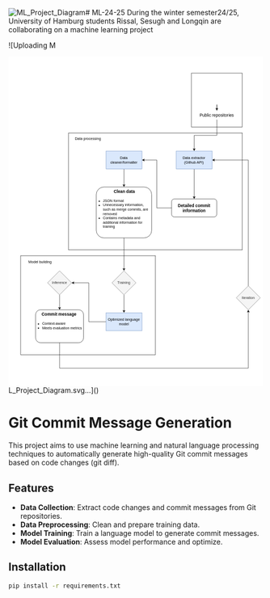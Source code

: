 ![ML_Project_Diagram](https://github.com/user-attachments/assets/b4444c26-b259-4595-96c5-fbc51f6921ec)# ML-24-25
During the winter semester24/25, University of Hamburg students Rissal, Sesugh and Longqin are collaborating on a machine learning project

![Uploading M<?xml version="1.0" encoding="UTF-8"?>
<!-- Do not edit this file with editors other than draw.io -->
<!DOCTYPE svg PUBLIC "-//W3C//DTD SVG 1.1//EN" "http://www.w3.org/Graphics/SVG/1.1/DTD/svg11.dtd">
<svg xmlns="http://www.w3.org/2000/svg" xmlns:xlink="http://www.w3.org/1999/xlink" version="1.1" width="850px" height="1100px" viewBox="-0.5 -0.5 850 1100" content="&lt;mxfile host=&quot;app.diagrams.net&quot; agent=&quot;Mozilla/5.0 (Macintosh; Intel Mac OS X 10_15_7) AppleWebKit/537.36 (KHTML, like Gecko) Chrome/129.0.0.0 Safari/537.36 Edg/129.0.0.0&quot; version=&quot;24.8.3&quot; scale=&quot;1&quot; border=&quot;0&quot;&gt;&#10;  &lt;diagram name=&quot;Page-1&quot; id=&quot;hk7o9g_m_VOAuHLSvdZ5&quot;&gt;&#10;    &lt;mxGraphModel dx=&quot;2036&quot; dy=&quot;1376&quot; grid=&quot;1&quot; gridSize=&quot;10&quot; guides=&quot;1&quot; tooltips=&quot;1&quot; connect=&quot;1&quot; arrows=&quot;1&quot; fold=&quot;1&quot; page=&quot;1&quot; pageScale=&quot;1&quot; pageWidth=&quot;850&quot; pageHeight=&quot;1100&quot; math=&quot;0&quot; shadow=&quot;0&quot;&gt;&#10;      &lt;root&gt;&#10;        &lt;mxCell id=&quot;0&quot; /&gt;&#10;        &lt;mxCell id=&quot;1&quot; parent=&quot;0&quot; /&gt;&#10;        &lt;mxCell id=&quot;CIIjOA-f1lIy1mUVt5cP-58&quot; value=&quot;&quot; style=&quot;rounded=0;whiteSpace=wrap;html=1;strokeColor=none;&quot; vertex=&quot;1&quot; parent=&quot;1&quot;&gt;&#10;          &lt;mxGeometry width=&quot;850&quot; height=&quot;1100&quot; as=&quot;geometry&quot; /&gt;&#10;        &lt;/mxCell&gt;&#10;        &lt;mxCell id=&quot;CIIjOA-f1lIy1mUVt5cP-42&quot; value=&quot;&quot; style=&quot;rounded=0;whiteSpace=wrap;html=1;&quot; vertex=&quot;1&quot; parent=&quot;1&quot;&gt;&#10;          &lt;mxGeometry x=&quot;40&quot; y=&quot;665&quot; width=&quot;450&quot; height=&quot;330&quot; as=&quot;geometry&quot; /&gt;&#10;        &lt;/mxCell&gt;&#10;        &lt;mxCell id=&quot;CIIjOA-f1lIy1mUVt5cP-41&quot; value=&quot;&quot; style=&quot;rounded=0;whiteSpace=wrap;html=1;&quot; vertex=&quot;1&quot; parent=&quot;1&quot;&gt;&#10;          &lt;mxGeometry x=&quot;610&quot; y=&quot;55&quot; width=&quot;170&quot; height=&quot;180&quot; as=&quot;geometry&quot; /&gt;&#10;        &lt;/mxCell&gt;&#10;        &lt;mxCell id=&quot;CIIjOA-f1lIy1mUVt5cP-39&quot; value=&quot;&quot; style=&quot;rounded=0;whiteSpace=wrap;html=1;&quot; vertex=&quot;1&quot; parent=&quot;1&quot;&gt;&#10;          &lt;mxGeometry x=&quot;200&quot; y=&quot;255&quot; width=&quot;580&quot; height=&quot;390&quot; as=&quot;geometry&quot; /&gt;&#10;        &lt;/mxCell&gt;&#10;        &lt;mxCell id=&quot;CIIjOA-f1lIy1mUVt5cP-4&quot; value=&quot;&quot; style=&quot;shape=image;verticalLabelPosition=bottom;labelBackgroundColor=default;verticalAlign=top;aspect=fixed;imageAspect=0;image=https://pngimg.com/uploads/github/github_PNG80.png;&quot; vertex=&quot;1&quot; parent=&quot;1&quot;&gt;&#10;          &lt;mxGeometry x=&quot;645.67&quot; y=&quot;80&quot; width=&quot;98.66&quot; height=&quot;100&quot; as=&quot;geometry&quot; /&gt;&#10;        &lt;/mxCell&gt;&#10;        &lt;mxCell id=&quot;CIIjOA-f1lIy1mUVt5cP-20&quot; style=&quot;edgeStyle=orthogonalEdgeStyle;rounded=0;orthogonalLoop=1;jettySize=auto;html=1;exitX=0.5;exitY=1;exitDx=0;exitDy=0;entryX=0.5;entryY=0;entryDx=0;entryDy=0;&quot; edge=&quot;1&quot; parent=&quot;1&quot; source=&quot;CIIjOA-f1lIy1mUVt5cP-6&quot; target=&quot;CIIjOA-f1lIy1mUVt5cP-18&quot;&gt;&#10;          &lt;mxGeometry relative=&quot;1&quot; as=&quot;geometry&quot; /&gt;&#10;        &lt;/mxCell&gt;&#10;        &lt;mxCell id=&quot;CIIjOA-f1lIy1mUVt5cP-40&quot; value=&quot;&quot; style=&quot;edgeStyle=orthogonalEdgeStyle;rounded=0;orthogonalLoop=1;jettySize=auto;html=1;&quot; edge=&quot;1&quot; parent=&quot;1&quot; source=&quot;CIIjOA-f1lIy1mUVt5cP-6&quot; target=&quot;CIIjOA-f1lIy1mUVt5cP-4&quot;&gt;&#10;          &lt;mxGeometry relative=&quot;1&quot; as=&quot;geometry&quot; /&gt;&#10;        &lt;/mxCell&gt;&#10;        &lt;mxCell id=&quot;CIIjOA-f1lIy1mUVt5cP-6&quot; value=&quot;&amp;lt;font style=&amp;quot;font-size: 14px;&amp;quot;&amp;gt;Public repositories&amp;lt;/font&amp;gt;&quot; style=&quot;text;html=1;align=center;verticalAlign=middle;whiteSpace=wrap;rounded=0;&quot; vertex=&quot;1&quot; parent=&quot;1&quot;&gt;&#10;          &lt;mxGeometry x=&quot;623.0099999999999&quot; y=&quot;180&quot; width=&quot;143.99&quot; height=&quot;30&quot; as=&quot;geometry&quot; /&gt;&#10;        &lt;/mxCell&gt;&#10;        &lt;mxCell id=&quot;CIIjOA-f1lIy1mUVt5cP-28&quot; style=&quot;edgeStyle=orthogonalEdgeStyle;rounded=0;orthogonalLoop=1;jettySize=auto;html=1;exitX=0;exitY=0.5;exitDx=0;exitDy=0;entryX=1;entryY=0.5;entryDx=0;entryDy=0;&quot; edge=&quot;1&quot; parent=&quot;1&quot; source=&quot;CIIjOA-f1lIy1mUVt5cP-11&quot; target=&quot;CIIjOA-f1lIy1mUVt5cP-17&quot;&gt;&#10;          &lt;mxGeometry relative=&quot;1&quot; as=&quot;geometry&quot; /&gt;&#10;        &lt;/mxCell&gt;&#10;        &lt;mxCell id=&quot;CIIjOA-f1lIy1mUVt5cP-11&quot; value=&quot;Optimized language model&quot; style=&quot;whiteSpace=wrap;html=1;fillColor=#dae8fc;strokeColor=#6c8ebf;&quot; vertex=&quot;1&quot; parent=&quot;1&quot;&gt;&#10;          &lt;mxGeometry x=&quot;325.005&quot; y=&quot;855&quot; width=&quot;120&quot; height=&quot;60&quot; as=&quot;geometry&quot; /&gt;&#10;        &lt;/mxCell&gt;&#10;        &lt;mxCell id=&quot;CIIjOA-f1lIy1mUVt5cP-22&quot; style=&quot;edgeStyle=orthogonalEdgeStyle;rounded=0;orthogonalLoop=1;jettySize=auto;html=1;exitX=0;exitY=0.5;exitDx=0;exitDy=0;entryX=1;entryY=0.5;entryDx=0;entryDy=0;&quot; edge=&quot;1&quot; parent=&quot;1&quot; source=&quot;CIIjOA-f1lIy1mUVt5cP-13&quot; target=&quot;CIIjOA-f1lIy1mUVt5cP-19&quot;&gt;&#10;          &lt;mxGeometry relative=&quot;1&quot; as=&quot;geometry&quot; /&gt;&#10;        &lt;/mxCell&gt;&#10;        &lt;mxCell id=&quot;CIIjOA-f1lIy1mUVt5cP-13&quot; value=&quot;&amp;lt;font style=&amp;quot;font-size: 14px;&amp;quot;&amp;gt;Detailed commit information&amp;lt;/font&amp;gt;&quot; style=&quot;rounded=1;whiteSpace=wrap;html=1;fontStyle=1&quot; vertex=&quot;1&quot; parent=&quot;1&quot;&gt;&#10;          &lt;mxGeometry x=&quot;544&quot; y=&quot;475&quot; width=&quot;150.67&quot; height=&quot;60&quot; as=&quot;geometry&quot; /&gt;&#10;        &lt;/mxCell&gt;&#10;        &lt;mxCell id=&quot;CIIjOA-f1lIy1mUVt5cP-25&quot; style=&quot;edgeStyle=orthogonalEdgeStyle;rounded=0;orthogonalLoop=1;jettySize=auto;html=1;exitX=0.5;exitY=1;exitDx=0;exitDy=0;entryX=0.5;entryY=0;entryDx=0;entryDy=0;&quot; edge=&quot;1&quot; parent=&quot;1&quot; source=&quot;CIIjOA-f1lIy1mUVt5cP-16&quot; target=&quot;CIIjOA-f1lIy1mUVt5cP-11&quot;&gt;&#10;          &lt;mxGeometry relative=&quot;1&quot; as=&quot;geometry&quot; /&gt;&#10;        &lt;/mxCell&gt;&#10;        &lt;mxCell id=&quot;CIIjOA-f1lIy1mUVt5cP-16&quot; value=&quot;Training&quot; style=&quot;rhombus;whiteSpace=wrap;html=1;fillColor=#f5f5f5;strokeColor=#666666;fontColor=#333333;&quot; vertex=&quot;1&quot; parent=&quot;1&quot;&gt;&#10;          &lt;mxGeometry x=&quot;345.01&quot; y=&quot;715&quot; width=&quot;80&quot; height=&quot;80&quot; as=&quot;geometry&quot; /&gt;&#10;        &lt;/mxCell&gt;&#10;        &lt;mxCell id=&quot;CIIjOA-f1lIy1mUVt5cP-51&quot; style=&quot;edgeStyle=orthogonalEdgeStyle;rounded=0;orthogonalLoop=1;jettySize=auto;html=1;exitX=0.5;exitY=1;exitDx=0;exitDy=0;&quot; edge=&quot;1&quot; parent=&quot;1&quot; source=&quot;CIIjOA-f1lIy1mUVt5cP-17&quot; target=&quot;CIIjOA-f1lIy1mUVt5cP-50&quot;&gt;&#10;          &lt;mxGeometry relative=&quot;1&quot; as=&quot;geometry&quot; /&gt;&#10;        &lt;/mxCell&gt;&#10;        &lt;mxCell id=&quot;CIIjOA-f1lIy1mUVt5cP-17&quot; value=&quot;Inference&quot; style=&quot;rhombus;whiteSpace=wrap;html=1;fillColor=#f5f5f5;strokeColor=#666666;fontColor=#333333;&quot; vertex=&quot;1&quot; parent=&quot;1&quot;&gt;&#10;          &lt;mxGeometry x=&quot;129.99999999999994&quot; y=&quot;715&quot; width=&quot;80&quot; height=&quot;80&quot; as=&quot;geometry&quot; /&gt;&#10;        &lt;/mxCell&gt;&#10;        &lt;mxCell id=&quot;CIIjOA-f1lIy1mUVt5cP-21&quot; style=&quot;edgeStyle=orthogonalEdgeStyle;rounded=0;orthogonalLoop=1;jettySize=auto;html=1;exitX=0.5;exitY=1;exitDx=0;exitDy=0;entryX=0.5;entryY=0;entryDx=0;entryDy=0;&quot; edge=&quot;1&quot; parent=&quot;1&quot; source=&quot;CIIjOA-f1lIy1mUVt5cP-18&quot; target=&quot;CIIjOA-f1lIy1mUVt5cP-13&quot;&gt;&#10;          &lt;mxGeometry relative=&quot;1&quot; as=&quot;geometry&quot; /&gt;&#10;        &lt;/mxCell&gt;&#10;        &lt;mxCell id=&quot;CIIjOA-f1lIy1mUVt5cP-18&quot; value=&quot;Data extractor (Github API)&quot; style=&quot;whiteSpace=wrap;html=1;fillColor=#dae8fc;strokeColor=#6c8ebf;&quot; vertex=&quot;1&quot; parent=&quot;1&quot;&gt;&#10;          &lt;mxGeometry x=&quot;559.325&quot; y=&quot;315&quot; width=&quot;120&quot; height=&quot;60&quot; as=&quot;geometry&quot; /&gt;&#10;        &lt;/mxCell&gt;&#10;        &lt;mxCell id=&quot;CIIjOA-f1lIy1mUVt5cP-48&quot; style=&quot;edgeStyle=orthogonalEdgeStyle;rounded=0;orthogonalLoop=1;jettySize=auto;html=1;exitX=0.5;exitY=1;exitDx=0;exitDy=0;entryX=0.5;entryY=0;entryDx=0;entryDy=0;&quot; edge=&quot;1&quot; parent=&quot;1&quot; source=&quot;CIIjOA-f1lIy1mUVt5cP-19&quot; target=&quot;CIIjOA-f1lIy1mUVt5cP-47&quot;&gt;&#10;          &lt;mxGeometry relative=&quot;1&quot; as=&quot;geometry&quot; /&gt;&#10;        &lt;/mxCell&gt;&#10;        &lt;mxCell id=&quot;CIIjOA-f1lIy1mUVt5cP-19&quot; value=&quot;Data cleaner/formatter&quot; style=&quot;whiteSpace=wrap;html=1;fillColor=#dae8fc;strokeColor=#6c8ebf;&quot; vertex=&quot;1&quot; parent=&quot;1&quot;&gt;&#10;          &lt;mxGeometry x=&quot;325.005&quot; y=&quot;315&quot; width=&quot;120&quot; height=&quot;60&quot; as=&quot;geometry&quot; /&gt;&#10;        &lt;/mxCell&gt;&#10;        &lt;mxCell id=&quot;CIIjOA-f1lIy1mUVt5cP-32&quot; style=&quot;edgeStyle=orthogonalEdgeStyle;rounded=0;orthogonalLoop=1;jettySize=auto;html=1;exitX=0.5;exitY=0;exitDx=0;exitDy=0;entryX=1;entryY=0.5;entryDx=0;entryDy=0;&quot; edge=&quot;1&quot; parent=&quot;1&quot; source=&quot;CIIjOA-f1lIy1mUVt5cP-31&quot; target=&quot;CIIjOA-f1lIy1mUVt5cP-18&quot;&gt;&#10;          &lt;mxGeometry relative=&quot;1&quot; as=&quot;geometry&quot; /&gt;&#10;        &lt;/mxCell&gt;&#10;        &lt;mxCell id=&quot;CIIjOA-f1lIy1mUVt5cP-31&quot; value=&quot;Iteration&quot; style=&quot;rhombus;whiteSpace=wrap;html=1;fillColor=#f5f5f5;strokeColor=#666666;fontColor=#333333;&quot; vertex=&quot;1&quot; parent=&quot;1&quot;&gt;&#10;          &lt;mxGeometry x=&quot;760&quot; y=&quot;765&quot; width=&quot;80&quot; height=&quot;80&quot; as=&quot;geometry&quot; /&gt;&#10;        &lt;/mxCell&gt;&#10;        &lt;mxCell id=&quot;CIIjOA-f1lIy1mUVt5cP-43&quot; value=&quot;Data processing&quot; style=&quot;text;html=1;align=center;verticalAlign=middle;whiteSpace=wrap;rounded=0;&quot; vertex=&quot;1&quot; parent=&quot;1&quot;&gt;&#10;          &lt;mxGeometry x=&quot;200&quot; y=&quot;255&quot; width=&quot;130&quot; height=&quot;40&quot; as=&quot;geometry&quot; /&gt;&#10;        &lt;/mxCell&gt;&#10;        &lt;mxCell id=&quot;CIIjOA-f1lIy1mUVt5cP-44&quot; value=&quot;Model building&quot; style=&quot;text;html=1;align=center;verticalAlign=middle;whiteSpace=wrap;rounded=0;&quot; vertex=&quot;1&quot; parent=&quot;1&quot;&gt;&#10;          &lt;mxGeometry x=&quot;40&quot; y=&quot;665&quot; width=&quot;130&quot; height=&quot;40&quot; as=&quot;geometry&quot; /&gt;&#10;        &lt;/mxCell&gt;&#10;        &lt;mxCell id=&quot;CIIjOA-f1lIy1mUVt5cP-49&quot; style=&quot;edgeStyle=orthogonalEdgeStyle;rounded=0;orthogonalLoop=1;jettySize=auto;html=1;exitX=0.5;exitY=1;exitDx=0;exitDy=0;entryX=0.5;entryY=0;entryDx=0;entryDy=0;&quot; edge=&quot;1&quot; parent=&quot;1&quot; source=&quot;CIIjOA-f1lIy1mUVt5cP-47&quot; target=&quot;CIIjOA-f1lIy1mUVt5cP-16&quot;&gt;&#10;          &lt;mxGeometry relative=&quot;1&quot; as=&quot;geometry&quot; /&gt;&#10;        &lt;/mxCell&gt;&#10;        &lt;mxCell id=&quot;CIIjOA-f1lIy1mUVt5cP-47&quot; value=&quot;&amp;lt;h1 style=&amp;quot;text-align: center; margin-top: 0px;&amp;quot;&amp;gt;&amp;lt;span style=&amp;quot;background-color: initial;&amp;quot;&amp;gt;&amp;lt;font style=&amp;quot;font-size: 14px;&amp;quot;&amp;gt;Clean data&amp;lt;/font&amp;gt;&amp;lt;/span&amp;gt;&amp;lt;/h1&amp;gt;&amp;lt;div style=&amp;quot;&amp;quot;&amp;gt;&amp;lt;ul&amp;gt;&amp;lt;li&amp;gt;JSON format&amp;lt;/li&amp;gt;&amp;lt;li&amp;gt;Unnecessary information, such as merge commits, are removed&amp;lt;/li&amp;gt;&amp;lt;li&amp;gt;Contains metadata and additional information for training&amp;lt;/li&amp;gt;&amp;lt;/ul&amp;gt;&amp;lt;/div&amp;gt;&quot; style=&quot;text;html=1;whiteSpace=wrap;overflow=hidden;rounded=1;strokeColor=default;glass=0;align=left;&quot; vertex=&quot;1&quot; parent=&quot;1&quot;&gt;&#10;          &lt;mxGeometry x=&quot;292.51&quot; y=&quot;435&quot; width=&quot;185&quot; height=&quot;170&quot; as=&quot;geometry&quot; /&gt;&#10;        &lt;/mxCell&gt;&#10;        &lt;mxCell id=&quot;CIIjOA-f1lIy1mUVt5cP-52&quot; style=&quot;edgeStyle=orthogonalEdgeStyle;rounded=0;orthogonalLoop=1;jettySize=auto;html=1;exitX=0.5;exitY=1;exitDx=0;exitDy=0;entryX=0.5;entryY=1;entryDx=0;entryDy=0;&quot; edge=&quot;1&quot; parent=&quot;1&quot; source=&quot;CIIjOA-f1lIy1mUVt5cP-50&quot; target=&quot;CIIjOA-f1lIy1mUVt5cP-31&quot;&gt;&#10;          &lt;mxGeometry relative=&quot;1&quot; as=&quot;geometry&quot;&gt;&#10;            &lt;Array as=&quot;points&quot;&gt;&#10;              &lt;mxPoint x=&quot;170&quot; y=&quot;1040&quot; /&gt;&#10;              &lt;mxPoint x=&quot;800&quot; y=&quot;1040&quot; /&gt;&#10;            &lt;/Array&gt;&#10;          &lt;/mxGeometry&gt;&#10;        &lt;/mxCell&gt;&#10;        &lt;mxCell id=&quot;CIIjOA-f1lIy1mUVt5cP-50&quot; value=&quot;&amp;lt;h1 style=&amp;quot;text-align: center; margin-top: 0px;&amp;quot;&amp;gt;&amp;lt;span style=&amp;quot;background-color: initial; font-size: 14px;&amp;quot;&amp;gt;Commit message&amp;lt;/span&amp;gt;&amp;lt;/h1&amp;gt;&amp;lt;div&amp;gt;&amp;lt;ul&amp;gt;&amp;lt;li&amp;gt;&amp;lt;font style=&amp;quot;font-size: 12px;&amp;quot;&amp;gt;Context-aware&amp;lt;/font&amp;gt;&amp;lt;/li&amp;gt;&amp;lt;li&amp;gt;&amp;lt;font style=&amp;quot;font-size: 12px;&amp;quot;&amp;gt;Meets evaluation metrics&amp;lt;/font&amp;gt;&amp;lt;/li&amp;gt;&amp;lt;/ul&amp;gt;&amp;lt;/div&amp;gt;&quot; style=&quot;text;html=1;whiteSpace=wrap;overflow=hidden;rounded=1;strokeColor=default;glass=0;align=left;&quot; vertex=&quot;1&quot; parent=&quot;1&quot;&gt;&#10;          &lt;mxGeometry x=&quot;90&quot; y=&quot;845&quot; width=&quot;160&quot; height=&quot;110&quot; as=&quot;geometry&quot; /&gt;&#10;        &lt;/mxCell&gt;&#10;      &lt;/root&gt;&#10;    &lt;/mxGraphModel&gt;&#10;  &lt;/diagram&gt;&#10;&lt;/mxfile&gt;&#10;" style="background-color: rgb(255, 255, 255);"><defs/><rect fill="#ffffff" width="100%" height="100%" x="0" y="0"/><g><g data-cell-id="0"><g data-cell-id="1"><g data-cell-id="CIIjOA-f1lIy1mUVt5cP-58"><g><rect x="0" y="0" width="850" height="1100" fill="rgb(255, 255, 255)" stroke="none" pointer-events="all"/></g></g><g data-cell-id="CIIjOA-f1lIy1mUVt5cP-42"><g><rect x="40" y="665" width="450" height="330" fill="rgb(255, 255, 255)" stroke="rgb(0, 0, 0)" pointer-events="all"/></g></g><g data-cell-id="CIIjOA-f1lIy1mUVt5cP-41"><g><rect x="610" y="55" width="170" height="180" fill="rgb(255, 255, 255)" stroke="rgb(0, 0, 0)" pointer-events="all"/></g></g><g data-cell-id="CIIjOA-f1lIy1mUVt5cP-39"><g><rect x="200" y="255" width="580" height="390" fill="rgb(255, 255, 255)" stroke="rgb(0, 0, 0)" pointer-events="all"/></g></g><g data-cell-id="CIIjOA-f1lIy1mUVt5cP-4"><g><image x="645.17" y="79.5" width="98.66" height="100" xlink:href="https://pngimg.com/uploads/github/github_PNG80.png" preserveAspectRatio="none"/></g></g><g data-cell-id="CIIjOA-f1lIy1mUVt5cP-20"><g><path d="M 695 210 L 695 262.6 L 619.4 262.6 L 619.33 308.63" fill="none" stroke="rgb(0, 0, 0)" stroke-miterlimit="10" pointer-events="stroke"/><path d="M 619.33 313.88 L 615.84 306.88 L 619.33 308.63 L 622.84 306.89 Z" fill="rgb(0, 0, 0)" stroke="rgb(0, 0, 0)" stroke-miterlimit="10" pointer-events="all"/></g></g><g data-cell-id="CIIjOA-f1lIy1mUVt5cP-40"><g><path d="M 695 180 L 695 160 L 695 173.63" fill="none" stroke="rgb(0, 0, 0)" stroke-miterlimit="10" pointer-events="stroke"/><path d="M 695 178.88 L 691.5 171.88 L 695 173.63 L 698.5 171.88 Z" fill="rgb(0, 0, 0)" stroke="rgb(0, 0, 0)" stroke-miterlimit="10" pointer-events="all"/></g></g><g data-cell-id="CIIjOA-f1lIy1mUVt5cP-6"><g><rect x="623.01" y="180" width="143.99" height="30" fill="none" stroke="none" pointer-events="all"/></g><g><g transform="translate(-0.5 -0.5)"><switch><foreignObject pointer-events="none" width="100%" height="100%" requiredFeatures="http://www.w3.org/TR/SVG11/feature#Extensibility" style="overflow: visible; text-align: left;"><div xmlns="http://www.w3.org/1999/xhtml" style="display: flex; align-items: unsafe center; justify-content: unsafe center; width: 142px; height: 1px; padding-top: 195px; margin-left: 624px;"><div data-drawio-colors="color: rgb(0, 0, 0); " style="box-sizing: border-box; font-size: 0px; text-align: center;"><div style="display: inline-block; font-size: 12px; font-family: Helvetica; color: rgb(0, 0, 0); line-height: 1.2; pointer-events: all; white-space: normal; overflow-wrap: normal;"><font style="font-size: 14px;">Public repositories</font></div></div></div></foreignObject><text x="695" y="199" fill="rgb(0, 0, 0)" font-family="&quot;Helvetica&quot;" font-size="12px" text-anchor="middle">Public repositories</text></switch></g></g></g><g data-cell-id="CIIjOA-f1lIy1mUVt5cP-28"><g><path d="M 325.01 885 L 267.6 885 L 267.6 755 L 216.37 755" fill="none" stroke="rgb(0, 0, 0)" stroke-miterlimit="10" pointer-events="stroke"/><path d="M 211.12 755 L 218.12 751.5 L 216.37 755 L 218.12 758.5 Z" fill="rgb(0, 0, 0)" stroke="rgb(0, 0, 0)" stroke-miterlimit="10" pointer-events="all"/></g></g><g data-cell-id="CIIjOA-f1lIy1mUVt5cP-11"><g><rect x="325.01" y="855" width="120" height="60" fill="#dae8fc" stroke="#6c8ebf" pointer-events="all"/></g><g><g transform="translate(-0.5 -0.5)"><switch><foreignObject pointer-events="none" width="100%" height="100%" requiredFeatures="http://www.w3.org/TR/SVG11/feature#Extensibility" style="overflow: visible; text-align: left;"><div xmlns="http://www.w3.org/1999/xhtml" style="display: flex; align-items: unsafe center; justify-content: unsafe center; width: 118px; height: 1px; padding-top: 885px; margin-left: 326px;"><div data-drawio-colors="color: rgb(0, 0, 0); " style="box-sizing: border-box; font-size: 0px; text-align: center;"><div style="display: inline-block; font-size: 12px; font-family: Helvetica; color: rgb(0, 0, 0); line-height: 1.2; pointer-events: all; white-space: normal; overflow-wrap: normal;">Optimized language model</div></div></div></foreignObject><text x="385" y="889" fill="rgb(0, 0, 0)" font-family="&quot;Helvetica&quot;" font-size="12px" text-anchor="middle">Optimized language m...</text></switch></g></g></g><g data-cell-id="CIIjOA-f1lIy1mUVt5cP-22"><g><path d="M 544 505 L 494.6 505 L 494.6 345 L 451.37 345" fill="none" stroke="rgb(0, 0, 0)" stroke-miterlimit="10" pointer-events="stroke"/><path d="M 446.12 345 L 453.12 341.5 L 451.37 345 L 453.12 348.5 Z" fill="rgb(0, 0, 0)" stroke="rgb(0, 0, 0)" stroke-miterlimit="10" pointer-events="all"/></g></g><g data-cell-id="CIIjOA-f1lIy1mUVt5cP-13"><g><rect x="544" y="475" width="150.67" height="60" rx="9" ry="9" fill="rgb(255, 255, 255)" stroke="rgb(0, 0, 0)" pointer-events="all"/></g><g><g transform="translate(-0.5 -0.5)"><switch><foreignObject pointer-events="none" width="100%" height="100%" requiredFeatures="http://www.w3.org/TR/SVG11/feature#Extensibility" style="overflow: visible; text-align: left;"><div xmlns="http://www.w3.org/1999/xhtml" style="display: flex; align-items: unsafe center; justify-content: unsafe center; width: 149px; height: 1px; padding-top: 505px; margin-left: 545px;"><div data-drawio-colors="color: rgb(0, 0, 0); " style="box-sizing: border-box; font-size: 0px; text-align: center;"><div style="display: inline-block; font-size: 12px; font-family: Helvetica; color: rgb(0, 0, 0); line-height: 1.2; pointer-events: all; font-weight: bold; white-space: normal; overflow-wrap: normal;"><font style="font-size: 14px;">Detailed commit information</font></div></div></div></foreignObject><text x="619" y="509" fill="rgb(0, 0, 0)" font-family="&quot;Helvetica&quot;" font-size="12px" text-anchor="middle" font-weight="bold">Detailed commit informati...</text></switch></g></g></g><g data-cell-id="CIIjOA-f1lIy1mUVt5cP-25"><g><path d="M 385.01 795 L 385.01 848.63" fill="none" stroke="rgb(0, 0, 0)" stroke-miterlimit="10" pointer-events="stroke"/><path d="M 385.01 853.88 L 381.51 846.88 L 385.01 848.63 L 388.51 846.88 Z" fill="rgb(0, 0, 0)" stroke="rgb(0, 0, 0)" stroke-miterlimit="10" pointer-events="all"/></g></g><g data-cell-id="CIIjOA-f1lIy1mUVt5cP-16"><g><path d="M 385.01 715 L 425.01 755 L 385.01 795 L 345.01 755 Z" fill="#f5f5f5" stroke="#666666" stroke-miterlimit="10" pointer-events="all"/></g><g><g transform="translate(-0.5 -0.5)"><switch><foreignObject pointer-events="none" width="100%" height="100%" requiredFeatures="http://www.w3.org/TR/SVG11/feature#Extensibility" style="overflow: visible; text-align: left;"><div xmlns="http://www.w3.org/1999/xhtml" style="display: flex; align-items: unsafe center; justify-content: unsafe center; width: 78px; height: 1px; padding-top: 755px; margin-left: 346px;"><div data-drawio-colors="color: #333333; " style="box-sizing: border-box; font-size: 0px; text-align: center;"><div style="display: inline-block; font-size: 12px; font-family: Helvetica; color: rgb(51, 51, 51); line-height: 1.2; pointer-events: all; white-space: normal; overflow-wrap: normal;">Training</div></div></div></foreignObject><text x="385" y="759" fill="#333333" font-family="&quot;Helvetica&quot;" font-size="12px" text-anchor="middle">Training</text></switch></g></g></g><g data-cell-id="CIIjOA-f1lIy1mUVt5cP-51"><g><path d="M 170 795 L 170 838.63" fill="none" stroke="rgb(0, 0, 0)" stroke-miterlimit="10" pointer-events="stroke"/><path d="M 170 843.88 L 166.5 836.88 L 170 838.63 L 173.5 836.88 Z" fill="rgb(0, 0, 0)" stroke="rgb(0, 0, 0)" stroke-miterlimit="10" pointer-events="all"/></g></g><g data-cell-id="CIIjOA-f1lIy1mUVt5cP-17"><g><path d="M 170 715 L 210 755 L 170 795 L 130 755 Z" fill="#f5f5f5" stroke="#666666" stroke-miterlimit="10" pointer-events="all"/></g><g><g transform="translate(-0.5 -0.5)"><switch><foreignObject pointer-events="none" width="100%" height="100%" requiredFeatures="http://www.w3.org/TR/SVG11/feature#Extensibility" style="overflow: visible; text-align: left;"><div xmlns="http://www.w3.org/1999/xhtml" style="display: flex; align-items: unsafe center; justify-content: unsafe center; width: 78px; height: 1px; padding-top: 755px; margin-left: 131px;"><div data-drawio-colors="color: #333333; " style="box-sizing: border-box; font-size: 0px; text-align: center;"><div style="display: inline-block; font-size: 12px; font-family: Helvetica; color: rgb(51, 51, 51); line-height: 1.2; pointer-events: all; white-space: normal; overflow-wrap: normal;">Inference</div></div></div></foreignObject><text x="170" y="759" fill="#333333" font-family="&quot;Helvetica&quot;" font-size="12px" text-anchor="middle">Inference</text></switch></g></g></g><g data-cell-id="CIIjOA-f1lIy1mUVt5cP-21"><g><path d="M 619.32 375 L 619.33 468.63" fill="none" stroke="rgb(0, 0, 0)" stroke-miterlimit="10" pointer-events="stroke"/><path d="M 619.33 473.88 L 615.83 466.88 L 619.33 468.63 L 622.83 466.88 Z" fill="rgb(0, 0, 0)" stroke="rgb(0, 0, 0)" stroke-miterlimit="10" pointer-events="all"/></g></g><g data-cell-id="CIIjOA-f1lIy1mUVt5cP-18"><g><rect x="559.32" y="315" width="120" height="60" fill="#dae8fc" stroke="#6c8ebf" pointer-events="all"/></g><g><g transform="translate(-0.5 -0.5)"><switch><foreignObject pointer-events="none" width="100%" height="100%" requiredFeatures="http://www.w3.org/TR/SVG11/feature#Extensibility" style="overflow: visible; text-align: left;"><div xmlns="http://www.w3.org/1999/xhtml" style="display: flex; align-items: unsafe center; justify-content: unsafe center; width: 118px; height: 1px; padding-top: 345px; margin-left: 560px;"><div data-drawio-colors="color: rgb(0, 0, 0); " style="box-sizing: border-box; font-size: 0px; text-align: center;"><div style="display: inline-block; font-size: 12px; font-family: Helvetica; color: rgb(0, 0, 0); line-height: 1.2; pointer-events: all; white-space: normal; overflow-wrap: normal;">Data extractor (Github API)</div></div></div></foreignObject><text x="619" y="349" fill="rgb(0, 0, 0)" font-family="&quot;Helvetica&quot;" font-size="12px" text-anchor="middle">Data extractor (Gith...</text></switch></g></g></g><g data-cell-id="CIIjOA-f1lIy1mUVt5cP-48"><g><path d="M 385.01 375 L 385.01 428.63" fill="none" stroke="rgb(0, 0, 0)" stroke-miterlimit="10" pointer-events="stroke"/><path d="M 385.01 433.88 L 381.51 426.88 L 385.01 428.63 L 388.51 426.88 Z" fill="rgb(0, 0, 0)" stroke="rgb(0, 0, 0)" stroke-miterlimit="10" pointer-events="all"/></g></g><g data-cell-id="CIIjOA-f1lIy1mUVt5cP-19"><g><rect x="325.01" y="315" width="120" height="60" fill="#dae8fc" stroke="#6c8ebf" pointer-events="all"/></g><g><g transform="translate(-0.5 -0.5)"><switch><foreignObject pointer-events="none" width="100%" height="100%" requiredFeatures="http://www.w3.org/TR/SVG11/feature#Extensibility" style="overflow: visible; text-align: left;"><div xmlns="http://www.w3.org/1999/xhtml" style="display: flex; align-items: unsafe center; justify-content: unsafe center; width: 118px; height: 1px; padding-top: 345px; margin-left: 326px;"><div data-drawio-colors="color: rgb(0, 0, 0); " style="box-sizing: border-box; font-size: 0px; text-align: center;"><div style="display: inline-block; font-size: 12px; font-family: Helvetica; color: rgb(0, 0, 0); line-height: 1.2; pointer-events: all; white-space: normal; overflow-wrap: normal;">Data cleaner/formatter</div></div></div></foreignObject><text x="385" y="349" fill="rgb(0, 0, 0)" font-family="&quot;Helvetica&quot;" font-size="12px" text-anchor="middle">Data cleaner/formatt...</text></switch></g></g></g><g data-cell-id="CIIjOA-f1lIy1mUVt5cP-32"><g><path d="M 800 765 L 800 345 L 685.69 345" fill="none" stroke="rgb(0, 0, 0)" stroke-miterlimit="10" pointer-events="stroke"/><path d="M 680.44 345 L 687.44 341.5 L 685.69 345 L 687.44 348.5 Z" fill="rgb(0, 0, 0)" stroke="rgb(0, 0, 0)" stroke-miterlimit="10" pointer-events="all"/></g></g><g data-cell-id="CIIjOA-f1lIy1mUVt5cP-31"><g><path d="M 800 765 L 840 805 L 800 845 L 760 805 Z" fill="#f5f5f5" stroke="#666666" stroke-miterlimit="10" pointer-events="all"/></g><g><g transform="translate(-0.5 -0.5)"><switch><foreignObject pointer-events="none" width="100%" height="100%" requiredFeatures="http://www.w3.org/TR/SVG11/feature#Extensibility" style="overflow: visible; text-align: left;"><div xmlns="http://www.w3.org/1999/xhtml" style="display: flex; align-items: unsafe center; justify-content: unsafe center; width: 78px; height: 1px; padding-top: 805px; margin-left: 761px;"><div data-drawio-colors="color: #333333; " style="box-sizing: border-box; font-size: 0px; text-align: center;"><div style="display: inline-block; font-size: 12px; font-family: Helvetica; color: rgb(51, 51, 51); line-height: 1.2; pointer-events: all; white-space: normal; overflow-wrap: normal;">Iteration</div></div></div></foreignObject><text x="800" y="809" fill="#333333" font-family="&quot;Helvetica&quot;" font-size="12px" text-anchor="middle">Iteration</text></switch></g></g></g><g data-cell-id="CIIjOA-f1lIy1mUVt5cP-43"><g><rect x="200" y="255" width="130" height="40" fill="none" stroke="none" pointer-events="all"/></g><g><g transform="translate(-0.5 -0.5)"><switch><foreignObject pointer-events="none" width="100%" height="100%" requiredFeatures="http://www.w3.org/TR/SVG11/feature#Extensibility" style="overflow: visible; text-align: left;"><div xmlns="http://www.w3.org/1999/xhtml" style="display: flex; align-items: unsafe center; justify-content: unsafe center; width: 128px; height: 1px; padding-top: 275px; margin-left: 201px;"><div data-drawio-colors="color: rgb(0, 0, 0); " style="box-sizing: border-box; font-size: 0px; text-align: center;"><div style="display: inline-block; font-size: 12px; font-family: Helvetica; color: rgb(0, 0, 0); line-height: 1.2; pointer-events: all; white-space: normal; overflow-wrap: normal;">Data processing</div></div></div></foreignObject><text x="265" y="279" fill="rgb(0, 0, 0)" font-family="&quot;Helvetica&quot;" font-size="12px" text-anchor="middle">Data processing</text></switch></g></g></g><g data-cell-id="CIIjOA-f1lIy1mUVt5cP-44"><g><rect x="40" y="665" width="130" height="40" fill="none" stroke="none" pointer-events="all"/></g><g><g transform="translate(-0.5 -0.5)"><switch><foreignObject pointer-events="none" width="100%" height="100%" requiredFeatures="http://www.w3.org/TR/SVG11/feature#Extensibility" style="overflow: visible; text-align: left;"><div xmlns="http://www.w3.org/1999/xhtml" style="display: flex; align-items: unsafe center; justify-content: unsafe center; width: 128px; height: 1px; padding-top: 685px; margin-left: 41px;"><div data-drawio-colors="color: rgb(0, 0, 0); " style="box-sizing: border-box; font-size: 0px; text-align: center;"><div style="display: inline-block; font-size: 12px; font-family: Helvetica; color: rgb(0, 0, 0); line-height: 1.2; pointer-events: all; white-space: normal; overflow-wrap: normal;">Model building</div></div></div></foreignObject><text x="105" y="689" fill="rgb(0, 0, 0)" font-family="&quot;Helvetica&quot;" font-size="12px" text-anchor="middle">Model building</text></switch></g></g></g><g data-cell-id="CIIjOA-f1lIy1mUVt5cP-49"><g><path d="M 385.01 605 L 385.01 708.63" fill="none" stroke="rgb(0, 0, 0)" stroke-miterlimit="10" pointer-events="stroke"/><path d="M 385.01 713.88 L 381.51 706.88 L 385.01 708.63 L 388.51 706.88 Z" fill="rgb(0, 0, 0)" stroke="rgb(0, 0, 0)" stroke-miterlimit="10" pointer-events="all"/></g></g><g data-cell-id="CIIjOA-f1lIy1mUVt5cP-47"><g><rect x="292.51" y="435" width="185" height="170" rx="25.5" ry="25.5" fill="none" stroke="rgb(0, 0, 0)" pointer-events="all"/></g><g><g transform="translate(-0.5 -0.5)"><switch><foreignObject pointer-events="none" width="100%" height="100%" requiredFeatures="http://www.w3.org/TR/SVG11/feature#Extensibility" style="overflow: visible; text-align: left;"><div xmlns="http://www.w3.org/1999/xhtml" style="display: flex; align-items: unsafe flex-start; justify-content: unsafe flex-start; width: 183px; height: 1px; padding-top: 442px; margin-left: 295px;"><div data-drawio-colors="color: rgb(0, 0, 0); " style="box-sizing: border-box; font-size: 0px; text-align: left; max-height: 166px; overflow: hidden;"><div style="display: inline-block; font-size: 12px; font-family: Helvetica; color: rgb(0, 0, 0); line-height: 1.2; pointer-events: all; white-space: normal; overflow-wrap: normal;"><h1 style="text-align: center; margin-top: 0px;"><span style="background-color: initial;"><font style="font-size: 14px;">Clean data</font></span></h1><div style=""><ul><li>JSON format</li><li>Unnecessary information, such as merge commits, are removed</li><li>Contains metadata and additional information for training</li></ul></div></div></div></div></foreignObject><text x="295" y="454" fill="rgb(0, 0, 0)" font-family="&quot;Helvetica&quot;" font-size="12px">Clean data...</text></switch></g></g></g><g data-cell-id="CIIjOA-f1lIy1mUVt5cP-52"><g><path d="M 170 955 L 170 1040 L 800 1040 L 800 851.37" fill="none" stroke="rgb(0, 0, 0)" stroke-miterlimit="10" pointer-events="stroke"/><path d="M 800 846.12 L 803.5 853.12 L 800 851.37 L 796.5 853.12 Z" fill="rgb(0, 0, 0)" stroke="rgb(0, 0, 0)" stroke-miterlimit="10" pointer-events="all"/></g></g><g data-cell-id="CIIjOA-f1lIy1mUVt5cP-50"><g><rect x="90" y="845" width="160" height="110" rx="16.5" ry="16.5" fill="none" stroke="rgb(0, 0, 0)" pointer-events="all"/></g><g><g transform="translate(-0.5 -0.5)"><switch><foreignObject pointer-events="none" width="100%" height="100%" requiredFeatures="http://www.w3.org/TR/SVG11/feature#Extensibility" style="overflow: visible; text-align: left;"><div xmlns="http://www.w3.org/1999/xhtml" style="display: flex; align-items: unsafe flex-start; justify-content: unsafe flex-start; width: 158px; height: 1px; padding-top: 852px; margin-left: 92px;"><div data-drawio-colors="color: rgb(0, 0, 0); " style="box-sizing: border-box; font-size: 0px; text-align: left; max-height: 106px; overflow: hidden;"><div style="display: inline-block; font-size: 12px; font-family: Helvetica; color: rgb(0, 0, 0); line-height: 1.2; pointer-events: all; white-space: normal; overflow-wrap: normal;"><h1 style="text-align: center; margin-top: 0px;"><span style="background-color: initial; font-size: 14px;">Commit message</span></h1><div><ul><li><font style="font-size: 12px;">Context-aware</font></li><li><font style="font-size: 12px;">Meets evaluation metrics</font></li></ul></div></div></div></div></foreignObject><text x="92" y="864" fill="rgb(0, 0, 0)" font-family="&quot;Helvetica&quot;" font-size="12px">Commit message...</text></switch></g></g></g></g></g></g></svg>L_Project_Diagram.svg…]()


# Git Commit Message Generation

This project aims to use machine learning and natural language processing techniques to automatically generate high-quality Git commit messages based on code changes (git diff).

## Features

- **Data Collection**: Extract code changes and commit messages from Git repositories.
- **Data Preprocessing**: Clean and prepare training data.
- **Model Training**: Train a language model to generate commit messages.
- **Model Evaluation**: Assess model performance and optimize.

## Installation

```bash
pip install -r requirements.txt


